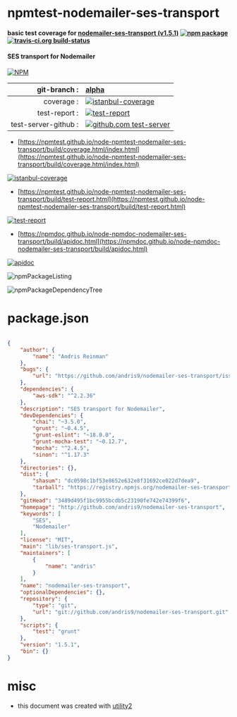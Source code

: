 # npmtest-nodemailer-ses-transport

#### basic test coverage for  [nodemailer-ses-transport (v1.5.1)](http://github.com/andris9/nodemailer-ses-transport)  [![npm package](https://img.shields.io/npm/v/npmtest-nodemailer-ses-transport.svg?style=flat-square)](https://www.npmjs.org/package/npmtest-nodemailer-ses-transport) [![travis-ci.org build-status](https://api.travis-ci.org/npmtest/node-npmtest-nodemailer-ses-transport.svg)](https://travis-ci.org/npmtest/node-npmtest-nodemailer-ses-transport)

#### SES transport for Nodemailer

[![NPM](https://nodei.co/npm/nodemailer-ses-transport.png?downloads=true&downloadRank=true&stars=true)](https://www.npmjs.com/package/nodemailer-ses-transport)

| git-branch : | [alpha](https://github.com/npmtest/node-npmtest-nodemailer-ses-transport/tree/alpha)|
|--:|:--|
| coverage : | [![istanbul-coverage](https://npmtest.github.io/node-npmtest-nodemailer-ses-transport/build/coverage.badge.svg)](https://npmtest.github.io/node-npmtest-nodemailer-ses-transport/build/coverage.html/index.html)|
| test-report : | [![test-report](https://npmtest.github.io/node-npmtest-nodemailer-ses-transport/build/test-report.badge.svg)](https://npmtest.github.io/node-npmtest-nodemailer-ses-transport/build/test-report.html)|
| test-server-github : | [![github.com test-server](https://npmtest.github.io/node-npmtest-nodemailer-ses-transport/GitHub-Mark-32px.png)](https://npmtest.github.io/node-npmtest-nodemailer-ses-transport/build/app/index.html) | | build-artifacts : | [![build-artifacts](https://npmtest.github.io/node-npmtest-nodemailer-ses-transport/glyphicons_144_folder_open.png)](https://github.com/npmtest/node-npmtest-nodemailer-ses-transport/tree/gh-pages/build)|

- [https://npmtest.github.io/node-npmtest-nodemailer-ses-transport/build/coverage.html/index.html](https://npmtest.github.io/node-npmtest-nodemailer-ses-transport/build/coverage.html/index.html)

[![istanbul-coverage](https://npmtest.github.io/node-npmtest-nodemailer-ses-transport/build/screenCapture.buildCi.browser.%252Ftmp%252Fbuild%252Fcoverage.lib.html.png)](https://npmtest.github.io/node-npmtest-nodemailer-ses-transport/build/coverage.html/index.html)

- [https://npmtest.github.io/node-npmtest-nodemailer-ses-transport/build/test-report.html](https://npmtest.github.io/node-npmtest-nodemailer-ses-transport/build/test-report.html)

[![test-report](https://npmtest.github.io/node-npmtest-nodemailer-ses-transport/build/screenCapture.buildCi.browser.%252Ftmp%252Fbuild%252Ftest-report.html.png)](https://npmtest.github.io/node-npmtest-nodemailer-ses-transport/build/test-report.html)

- [https://npmdoc.github.io/node-npmdoc-nodemailer-ses-transport/build/apidoc.html](https://npmdoc.github.io/node-npmdoc-nodemailer-ses-transport/build/apidoc.html)

[![apidoc](https://npmdoc.github.io/node-npmdoc-nodemailer-ses-transport/build/screenCapture.buildCi.browser.%252Ftmp%252Fbuild%252Fapidoc.html.png)](https://npmdoc.github.io/node-npmdoc-nodemailer-ses-transport/build/apidoc.html)

![npmPackageListing](https://npmtest.github.io/node-npmtest-nodemailer-ses-transport/build/screenCapture.npmPackageListing.svg)

![npmPackageDependencyTree](https://npmtest.github.io/node-npmtest-nodemailer-ses-transport/build/screenCapture.npmPackageDependencyTree.svg)



# package.json

```json

{
    "author": {
        "name": "Andris Reinman"
    },
    "bugs": {
        "url": "https://github.com/andris9/nodemailer-ses-transport/issues"
    },
    "dependencies": {
        "aws-sdk": "^2.2.36"
    },
    "description": "SES transport for Nodemailer",
    "devDependencies": {
        "chai": "~3.5.0",
        "grunt": "~0.4.5",
        "grunt-eslint": "~18.0.0",
        "grunt-mocha-test": "~0.12.7",
        "mocha": "^2.4.5",
        "sinon": "^1.17.3"
    },
    "directories": {},
    "dist": {
        "shasum": "dc0598c1bf53e8652e632e8f31692ce022d7dea9",
        "tarball": "https://registry.npmjs.org/nodemailer-ses-transport/-/nodemailer-ses-transport-1.5.1.tgz"
    },
    "gitHead": "3489d495f1bc9955bcdb5c23190fe742e74399f6",
    "homepage": "http://github.com/andris9/nodemailer-ses-transport",
    "keywords": [
        "SES",
        "Nodemailer"
    ],
    "license": "MIT",
    "main": "lib/ses-transport.js",
    "maintainers": [
        {
            "name": "andris"
        }
    ],
    "name": "nodemailer-ses-transport",
    "optionalDependencies": {},
    "repository": {
        "type": "git",
        "url": "git://github.com/andris9/nodemailer-ses-transport.git"
    },
    "scripts": {
        "test": "grunt"
    },
    "version": "1.5.1",
    "bin": {}
}
```



# misc
- this document was created with [utility2](https://github.com/kaizhu256/node-utility2)
